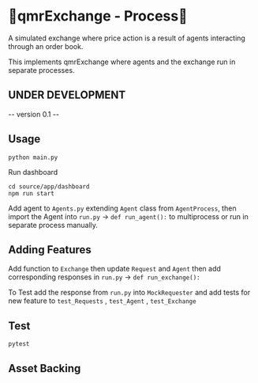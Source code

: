 # 🚀qmrExchange - Process🚀
A simulated exchange where price action is a result of agents interacting through an order book.

This implements qmrExchange where agents and the exchange run in separate processes.

## UNDER DEVELOPMENT
-- version 0.1 -- 

## Usage

```
python main.py
```

Run dashboard
```
cd source/app/dashboard
npm run start
```

Add agent to `Agents.py` extending `Agent` class from `AgentProcess`, then import the Agent into `run.py` -> `def run_agent():` to multiprocess or run in separate process manually.

## Adding Features

Add function to `Exchange` then update `Request` and `Agent` then add corresponding responses in `run.py` -> `def run_exchange():`

To Test add the response from `run.py` into `MockRequester` and add tests for new feature to `test_Requests` , `test_Agent` , `test_Exchange`

## Test
```
pytest
```


## Asset Backing
